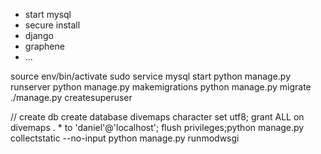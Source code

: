 - start mysql
- secure install
- django 
- graphene
- ...

source env/bin/activate
sudo service mysql start
python manage.py runserver
python manage.py makemigrations
python manage.py migrate
./manage.py createsuperuser

// create db
 create database divemaps character set utf8;
grant ALL on divemaps . * to 'daniel'@'localhost';
flush privileges;python manage.py collectstatic --no-input
python manage.py runmodwsgi
